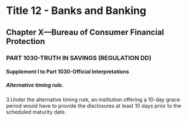 
# Title 12 - Banks and Banking
## Chapter X—Bureau of Consumer Financial Protection
### PART 1030-TRUTH IN SAVINGS (REGULATION DD)
#### Supplement I to Part 1030-Official Interpretations
##### Alternative timing rule.

3.Under the alternative timing rule, an institution offering a 10-day grace period would have to provide the disclosures at least 10 days prior to the scheduled maturity date.

